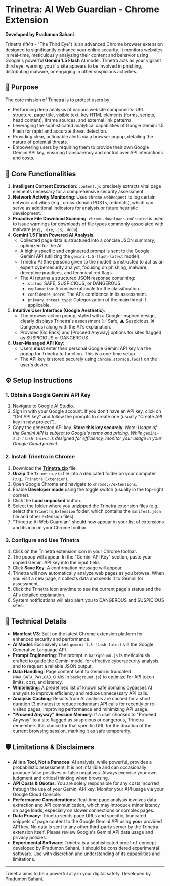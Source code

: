 # Trinetra: AI Web Guardian - Chrome Extension

**Developed by Pradumon Sahani**

Trinetra (त्रिनेत्र - "The Third Eye") is an advanced Chrome browser extension designed to significantly enhance your online security. It monitors websites in real-time, meticulously analyzing their content and behavior using Google's powerful **Gemini 1.5 Flash** AI model. Trinetra acts as your vigilant third eye, warning you if a site appears to be involved in phishing, distributing malware, or engaging in other suspicious activities.

## 🔐 Purpose

The core mission of Trinetra is to protect users by:
-   Performing deep analysis of various website components: URL structure, page title, visible text, key HTML elements (forms, scripts, head content), iframe sources, and external link patterns.
-   Leveraging the sophisticated analytical capabilities of Google Gemini 1.5 Flash for rapid and accurate threat detection.
-   Providing clear, actionable alerts via a browser popup, detailing the nature of potential threats.
-   Empowering users by requiring them to provide their own Google Gemini API key, ensuring transparency and control over API interactions and costs.

## 🔧 Core Functionalities

1.  **Intelligent Content Extraction**: `content.js` precisely extracts vital page elements necessary for a comprehensive security assessment.
2.  **Network Activity Monitoring**: Uses `chrome.webRequest` to log certain network activities (e.g., cross-domain POSTs, redirects), which can serve as additional indicators for analysis or future heuristic development.
3.  **Proactive File Download Scanning**: `chrome.downloads.onCreated` is used to issue warnings for downloads of file types commonly associated with malware (e.g., `.exe`, `.js`, `.docm`).
4.  **Gemini 1.5 Flash Powered AI Analysis**:
    *   Collected page data is structured into a concise JSON summary, optimized for the AI.
    *   A highly specific and engineered prompt is sent to the Google Gemini API (utilizing the `gemini-1.5-flash-latest` model).
    *   Trinetra AI (the persona given to the model) is instructed to act as an expert cybersecurity analyst, focusing on phishing, malware, deceptive practices, and technical red flags.
    *   The AI returns a structured JSON response containing:
        *   `status`: SAFE, SUSPICIOUS, or DANGEROUS.
        *   `explanation`: A concise rationale for the classification.
        *   `confidence_score`: The AI's confidence in its assessment.
        *   `primary_threat_type`: Categorization of the main threat if applicable.
5.  **Intuitive User Interface (Google Aesthetic)**:
    *   The browser action popup, styled with a Google-inspired design, clearly displays Trinetra's assessment (✅ Safe, ⚠️ Suspicious, ❌ Dangerous) along with the AI's explanation.
    *   Provides [Go Back] and [Proceed Anyway] options for sites flagged as SUSPICIOUS or DANGEROUS.
6.  **User-Managed API Key**:
    *   Users **must** enter their personal Google Gemini API key via the popup for Trinetra to function. This is a one-time setup.
    *   The API key is stored securely using `chrome.storage.local` on the user's device.

## ⚙️ Setup Instructions

### 1. Obtain a Google Gemini API Key

1.  Navigate to [Google AI Studio](https://aistudio.google.com/app).
2.  Sign in with your Google account. If you don't have an API key, click on "Get API key" and follow the prompts to create one (usually "Create API key in new project").
3.  Copy the generated API key. **Store this key securely.**
    *Note: Usage of the Gemini API is subject to Google's terms and pricing. While `gemini-1.5-flash-latest` is designed for efficiency, monitor your usage in your Google Cloud project.*

### 2. Install Trinetra in Chrome

1.  Download the **[Trinetra.zip](https://github.com/user-attachments/files/20548982/Trinetra.zip)** file.
2.  **Unzip** the `Trinetra.zip` file into a dedicated folder on your computer (e.g., `Trinetra_Extension`).
3.  Open Google Chrome and navigate to `chrome://extensions`.
4.  Enable **Developer mode** using the toggle switch (usually in the top-right corner).
5.  Click the **Load unpacked** button.
6.  Select the folder where you unzipped the Trinetra extension files (e.g., select the `Trinetra_Extension` folder, which contains the `manifest.json` file and other extension files).
7.  "Trinetra: AI Web Guardian" should now appear in your list of extensions and its icon in your Chrome toolbar.

### 3. Configure and Use Trinetra

1.  Click on the Trinetra extension icon in your Chrome toolbar.
2.  The popup will appear. In the "Gemini API Key" section, paste your copied Gemini API key into the input field.
3.  Click **Save Key**. A confirmation message will appear.
4.  Trinetra will now automatically analyze web pages as you browse. When you visit a new page, it collects data and sends it to Gemini for assessment.
5.  Click the Trinetra icon anytime to see the current page's status and the AI's detailed explanation.
6.  System notifications will also alert you to DANGEROUS and SUSPICIOUS sites.

## 📝 Technical Details

*   **Manifest V3**: Built on the latest Chrome extension platform for enhanced security and performance.
*   **AI Model**: Exclusively uses `gemini-1.5-flash-latest` via the Google Generative Language API.
*   **Prompt Engineering**: The prompt in `background.js` is meticulously crafted to guide the Gemini model for effective cybersecurity analysis and to request a reliable JSON output.
*   **Data Handling**: Page content sent to Gemini is truncated (`MAX_DATA_PAYLOAD_CHARS` in `background.js`) to optimize for API token limits, cost, and latency.
*   **Whitelisting**: A predefined list of known safe domains bypasses AI analysis to improve efficiency and reduce unnecessary API calls.
*   **Analysis Caching**: Results from AI analysis are cached for a short duration (3 minutes) to reduce redundant API calls for recently or re-visited pages, improving performance and minimizing API usage.
*   **"Proceed Anyway" Session Memory**: If a user chooses to "Proceed Anyway" to a site flagged as suspicious or dangerous, Trinetra remembers this choice for that specific URL for the duration of the current browsing session, marking it as safe temporarily.

## 🛡️ Limitations & Disclaimers

*   **AI is a Tool, Not a Panacea**: AI analysis, while powerful, provides a probabilistic assessment. It is not infallible and can occasionally produce false positives or false negatives. Always exercise your own judgment and critical thinking when browsing.
*   **API Costs & Quotas**: You are solely responsible for any costs incurred through the use of your Gemini API key. Monitor your API usage via your Google Cloud Console.
*   **Performance Considerations**: Real-time page analysis involves data extraction and API communication, which may introduce minor latency on page loads, especially on slower connections or complex pages.
*   **Data Privacy**: Trinetra sends page URLs and specific, truncated snippets of page content to the Google Gemini API using **your** provided API key. No data is sent to any other third-party server by the Trinetra extension itself. Please review Google's Gemini API data usage and privacy policies.
*   **Experimental Software**: Trinetra is a sophisticated proof-of-concept developed by Pradumon Sahani. It should be considered experimental software. Use with discretion and understanding of its capabilities and limitations.

---
Trinetra aims to be a powerful ally in your digital safety. Developed by Pradumon Sahani.

